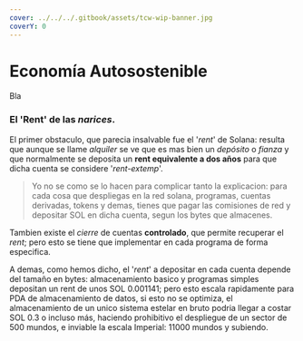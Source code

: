 ```yaml
---
cover: ../../../.gitbook/assets/tcw-wip-banner.jpg
coverY: 0
---
```


# Economía Autosostenible

Bla

### El 'Rent' de las _narices_.

El primer obstaculo, que parecia insalvable fue el '_rent_' de Solana: resulta que aunque se llame _alquiler_ se ve que es mas bien un _depósito_ o _fianza_ y que normalmente se deposita un **rent equivalente a dos años** para que dicha cuenta se considere '_rent-extemp_'.

> Yo no se como se lo hacen para complicar tanto la explicacion: para cada cosa que despliegas en la red solana, programas, cuentas derivadas, tokens y demas, tienes que pagar las comisiones de red y depositar SOL en dicha cuenta, segun los bytes que almacenes.

Tambien existe el _cierre_ de cuentas **controlado**, que permite recuperar el _rent_; pero esto se tiene que implementar en cada programa de forma especifica.

A demas, como hemos dicho, el '_rent_' a depositar en cada cuenta depende del tamaño en bytes: almacenamiento basico y programas simples depositan un rent de unos SOL 0.001141; pero esto escala rapidamente para PDA de almacenamiento de datos, si esto no se optimiza, el almacenamiento de un unico sistema estelar en bruto podria llegar a costar SOL 0.3 o incluso más, haciendo prohibitivo el despliegue de un sector de 500 mundos, e inviable la escala Imperial: 11000 mundos y subiendo.




